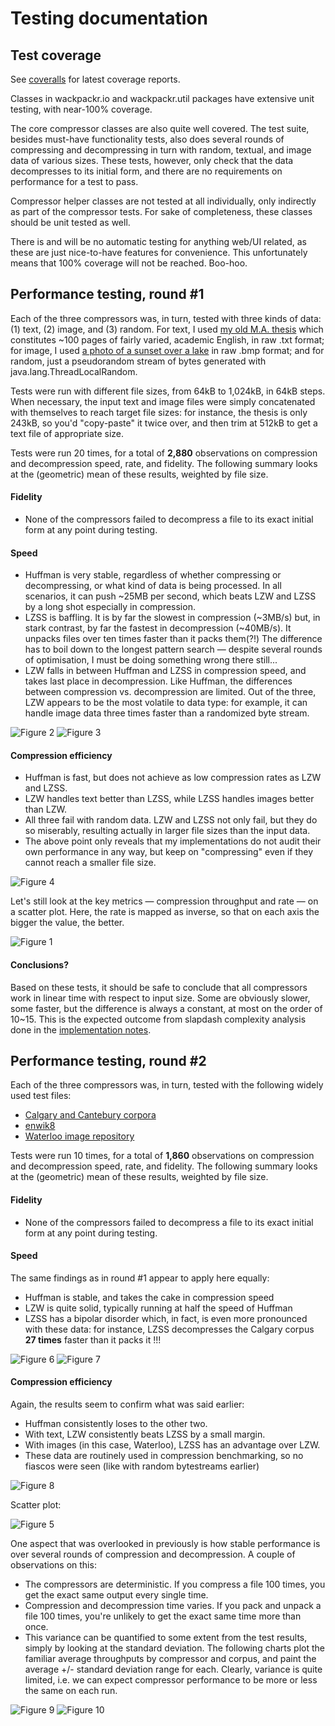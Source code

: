 Testing documentation
=====================

Test coverage
-------------

See [coveralls](https://coveralls.io/github/jrnn/wackpackr?branch=master) for
latest coverage reports.

Classes in wackpackr.io and wackpackr.util packages have extensive unit testing,
with near-100% coverage.

The core compressor classes are also quite well covered. The test suite, besides
must-have functionality tests, also does several rounds of compressing and
decompressing in turn with random, textual, and image data of various sizes.
These tests, however, only check that the data decompresses to its initial form,
and there are no requirements on performance for a test to pass.

Compressor helper classes are not tested at all individually, only indirectly as
part of the compressor tests. For sake of completeness, these classes should be
unit tested as well.

There is and will be no automatic testing for anything web/UI related, as these
are just nice-to-have features for convenience. This unfortunately means that
100% coverage will not be reached. Boo-hoo.

## Performance testing, round #1

Each of the three compressors was, in turn, tested with three kinds of data:
(1) text, (2) image, and (3) random. For text, I used [my old M.A. thesis](https://github.com/jrnn/wackpackr/blob/master/src/test/java/wackpackr/test.txt)
which constitutes ~100 pages of fairly varied, academic English, in raw .txt
format; for image, I used [a photo of a sunset over a lake](https://github.com/jrnn/wackpackr/blob/master/src/test/java/wackpackr/test.bmp)
in raw .bmp format; and for random, just a pseudorandom stream of bytes
generated with java.lang.ThreadLocalRandom.

Tests were run with different file sizes, from 64kB to 1,024kB, in 64kB steps.
When necessary, the input text and image files were simply concatenated with
themselves to reach target file sizes: for instance, the thesis is only 243kB,
so you'd "copy-paste" it twice over, and then trim at 512kB to get a text file
of appropriate size.

Tests were run 20 times, for a total of **2,880** observations on compression
and decompression speed, rate, and fidelity. The following summary looks at the
(geometric) mean of these results, weighted by file size.

#### Fidelity

- None of the compressors failed to decompress a file to its exact initial form
  at any point during testing.

#### Speed

- Huffman is very stable, regardless of whether compressing or decompressing, or
  what kind of data is being processed. In all scenarios, it can push ~25MB per
  second, which beats LZW and LZSS by a long shot especially in compression.
- LZSS is baffling. It is by far the slowest in compression (~3MB/s) but, in
  stark contrast, by far the fastest in decompression (~40MB/s). It unpacks
  files over ten times faster than it packs them(?!) The difference has to boil
  down to the longest pattern search — despite several rounds of optimisation, I
  must be doing something wrong there still...
- LZW falls in between Huffman and LZSS in compression speed, and takes last
  place in decompression. Like Huffman, the differences between compression vs.
  decompression are limited. Out of the three, LZW appears to be the most
  volatile to data type: for example, it can handle image data three times
  faster than a randomized byte stream.

![Figure 2](https://github.com/jrnn/wackpackr/blob/master/docs/figures/fig02.png)
![Figure 3](https://github.com/jrnn/wackpackr/blob/master/docs/figures/fig03.png)

#### Compression efficiency

- Huffman is fast, but does not achieve as low compression rates as LZW and LZSS.
- LZW handles text better than LZSS, while LZSS handles images better than LZW.
- All three fail with random data. LZW and LZSS not only fail, but they do so
  miserably, resulting actually in larger file sizes than the input data.
- The above point only reveals that my implementations do not audit their own
  performance in any way, but keep on "compressing" even if they cannot reach a
  smaller file size.

![Figure 4](https://github.com/jrnn/wackpackr/blob/master/docs/figures/fig04.png)

Let's still look at the key metrics — compression throughput and rate — on a
scatter plot. Here, the rate is mapped as inverse, so that on each axis the
bigger the value, the better.

![Figure 1](https://github.com/jrnn/wackpackr/blob/master/docs/figures/fig01.png)

#### Conclusions?

Based on these tests, it should be safe to conclude that all compressors work
in linear time with respect to input size. Some are obviously slower, some
faster, but the difference is always a constant, at most on the order of 10~15.
This is the expected outcome from slapdash complexity analysis done in the
[implementation notes](https://github.com/jrnn/wackpackr/blob/master/docs/implementation.md).

Performance testing, round #2
-----------------------------

Each of the three compressors was, in turn, tested with the following widely
used test files:
- [Calgary and Cantebury corpora](http://corpus.canterbury.ac.nz/descriptions/)
- [enwik8](http://prize.hutter1.net/)
- [Waterloo image repository](http://links.uwaterloo.ca/Repository.html)

Tests were run 10 times, for a total of **1,860** observations on compression
and decompression speed, rate, and fidelity. The following summary looks at the
(geometric) mean of these results, weighted by file size.

#### Fidelity

- None of the compressors failed to decompress a file to its exact initial form
  at any point during testing.

#### Speed

The same findings as in round #1 appear to apply here equally:
- Huffman is stable, and takes the cake in compression speed
- LZW is quite solid, typically running at half the speed of Huffman
- LZSS has a bipolar disorder which, in fact, is even more pronounced with these
  data: for instance, LZSS decompresses the Calgary corpus **27 times** faster
  than it packs it !!!

![Figure 6](https://github.com/jrnn/wackpackr/blob/master/docs/figures/fig06.png)
![Figure 7](https://github.com/jrnn/wackpackr/blob/master/docs/figures/fig07.png)

#### Compression efficiency

Again, the results seem to confirm what was said earlier:
- Huffman consistently loses to the other two.
- With text, LZW consistently beats LZSS by a small margin.
- With images (in this case, Waterloo), LZSS has an advantage over LZW.
- These data are routinely used in compression benchmarking, so no fiascos were
  seen (like with random bytestreams earlier)

![Figure 8](https://github.com/jrnn/wackpackr/blob/master/docs/figures/fig08.png)

Scatter plot:

![Figure 5](https://github.com/jrnn/wackpackr/blob/master/docs/figures/fig05.png)

One aspect that was overlooked in previously is how stable performance is over
several rounds of compression and decompression. A couple of observations on
this:
- The compressors are deterministic. If you compress a file 100 times, you get
  the exact same output every single time.
- Compression and decompression time varies. If you pack and unpack a file 100
  times, you're unlikely to get the exact same time more than once.
- This variance can be quantified to some extent from the test results, simply
  by looking at the standard deviation. The following charts plot the familiar
  average throughputs by compressor and corpus, and paint the average +/-
  standard deviation range for each. Clearly, variance is quite limited, i.e.
  we can expect compressor performance to be more or less the same on each run.

![Figure 9](https://github.com/jrnn/wackpackr/blob/master/docs/figures/fig09.png)
![Figure 10](https://github.com/jrnn/wackpackr/blob/master/docs/figures/fig10.png)
